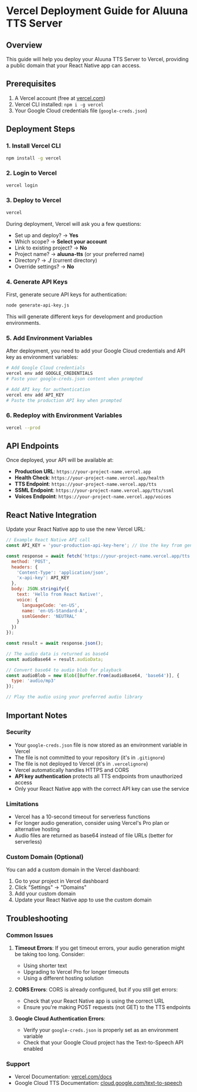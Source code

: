 # Vercel Deployment Guide for Aluuna TTS Server

## Overview
This guide will help you deploy your Aluuna TTS Server to Vercel, providing a public domain that your React Native app can access.

## Prerequisites
1. A Vercel account (free at [vercel.com](https://vercel.com))
2. Vercel CLI installed: `npm i -g vercel`
3. Your Google Cloud credentials file (`google-creds.json`)

## Deployment Steps

### 1. Install Vercel CLI
```bash
npm install -g vercel
```

### 2. Login to Vercel
```bash
vercel login
```

### 3. Deploy to Vercel
```bash
vercel
```

During deployment, Vercel will ask you a few questions:
- Set up and deploy? → **Yes**
- Which scope? → **Select your account**
- Link to existing project? → **No**
- Project name? → **aluuna-tts** (or your preferred name)
- Directory? → **./** (current directory)
- Override settings? → **No**

### 4. Generate API Keys
First, generate secure API keys for authentication:

```bash
node generate-api-key.js
```

This will generate different keys for development and production environments.

### 5. Add Environment Variables
After deployment, you need to add your Google Cloud credentials and API key as environment variables:

```bash
# Add Google Cloud credentials
vercel env add GOOGLE_CREDENTIALS
# Paste your google-creds.json content when prompted

# Add API key for authentication
vercel env add API_KEY
# Paste the production API key when prompted
```

### 6. Redeploy with Environment Variables
```bash
vercel --prod
```

## API Endpoints

Once deployed, your API will be available at:
- **Production URL**: `https://your-project-name.vercel.app`
- **Health Check**: `https://your-project-name.vercel.app/health`
- **TTS Endpoint**: `https://your-project-name.vercel.app/tts`
- **SSML Endpoint**: `https://your-project-name.vercel.app/tts/ssml`
- **Voices Endpoint**: `https://your-project-name.vercel.app/voices`

## React Native Integration

Update your React Native app to use the new Vercel URL:

```javascript
// Example React Native API call
const API_KEY = 'your-production-api-key-here'; // Use the key from generate-api-key.js

const response = await fetch('https://your-project-name.vercel.app/tts', {
  method: 'POST',
  headers: {
    'Content-Type': 'application/json',
    'x-api-key': API_KEY
  },
  body: JSON.stringify({
    text: 'Hello from React Native!',
    voice: {
      languageCode: 'en-US',
      name: 'en-US-Standard-A',
      ssmlGender: 'NEUTRAL'
    }
  })
});

const result = await response.json();

// The audio data is returned as base64
const audioBase64 = result.audioData;

// Convert base64 to audio blob for playback
const audioBlob = new Blob([Buffer.from(audioBase64, 'base64')], {
  type: 'audio/mp3'
});

// Play the audio using your preferred audio library
```

## Important Notes

### Security
- Your `google-creds.json` file is now stored as an environment variable in Vercel
- The file is not committed to your repository (it's in `.gitignore`)
- The file is not deployed to Vercel (it's in `.vercelignore`)
- Vercel automatically handles HTTPS and CORS
- **API key authentication** protects all TTS endpoints from unauthorized access
- Only your React Native app with the correct API key can use the service

### Limitations
- Vercel has a 10-second timeout for serverless functions
- For longer audio generation, consider using Vercel's Pro plan or alternative hosting
- Audio files are returned as base64 instead of file URLs (better for serverless)

### Custom Domain (Optional)
You can add a custom domain in the Vercel dashboard:
1. Go to your project in Vercel dashboard
2. Click "Settings" → "Domains"
3. Add your custom domain
4. Update your React Native app to use the custom domain

## Troubleshooting

### Common Issues

1. **Timeout Errors**: If you get timeout errors, your audio generation might be taking too long. Consider:
   - Using shorter text
   - Upgrading to Vercel Pro for longer timeouts
   - Using a different hosting solution

2. **CORS Errors**: CORS is already configured, but if you still get errors:
   - Check that your React Native app is using the correct URL
   - Ensure you're making POST requests (not GET) to the TTS endpoints

3. **Google Cloud Authentication Errors**: 
   - Verify your `google-creds.json` is properly set as an environment variable
   - Check that your Google Cloud project has the Text-to-Speech API enabled

### Support
- Vercel Documentation: [vercel.com/docs](https://vercel.com/docs)
- Google Cloud TTS Documentation: [cloud.google.com/text-to-speech](https://cloud.google.com/text-to-speech) 